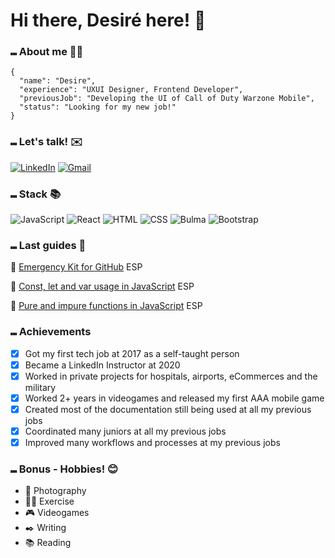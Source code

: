 # Hi there, Desiré here! 👋


### ⑉ About me 👩‍💻

```
{
  "name": "Desire",
  "experience": "UXUI Designer, Frontend Developer",
  "previousJob": "Developing the UI of Call of Duty Warzone Mobile",
  "status": "Looking for my new job!"
}
```

### ⑉ Let's talk! ✉️
[![LinkedIn](https://img.shields.io/badge/LinkedIn-0077B5?style=for-the-badge&logo=linkedin&logoColor=white)](https://www.linkedin.com/in/desire-m-carmona/)
[![Gmail](https://img.shields.io/badge/Gmail-D14836?style=for-the-badge&logo=gmail&logoColor=white)](mailto:work@desiremcarmona.com)

### ⑉ Stack 📚
![JavaScript](https://img.shields.io/badge/JavaScript-323330?style=for-the-badge&logo=javascript&logoColor=F7DF1E)
![React](https://img.shields.io/badge/React-20232A?style=for-the-badge&logo=react&logoColor=61DAFB)
![HTML](https://img.shields.io/badge/HTML5-E34F26?style=for-the-badge&logo=html5&logoColor=white)
![CSS](https://img.shields.io/badge/CSS3-1572B6?style=for-the-badge&logo=css3&logoColor=white)
![Bulma](https://img.shields.io/badge/Bulma-00D1B2?style=for-the-badge&logo=Bulma&logoColor=white)
![Bootstrap](https://img.shields.io/badge/Bootstrap-563D7C?style=for-the-badge&logo=bootstrap&logoColor=white)

### ⑉ Last guides 📖

📖 [Emergency Kit for GitHub](https://candied-stinger-a1d.notion.site/Kit-emergencia-Github-10b1b781255280b79221eccfb432964e?pvs=4) ESP

📖 [Const, let and var usage in JavaScript](https://candied-stinger-a1d.notion.site/Const-let-y-var-10c1b781255280e39fb8fe2c0fa5ce5e?pvs=4) ESP

📖 [Pure and impure functions in JavaScript](https://candied-stinger-a1d.notion.site/Funciones-puras-e-impuras-10c1b781255280ecb376e5dc7d641853?pvs=4) ESP

### ⑉ Achievements
- [X] Got my first tech job at 2017 as a self-taught person
- [X] Became a LinkedIn Instructor at 2020
- [X] Worked in private projects for hospitals, airports, eCommerces and the military
- [X] Worked 2+ years in videogames and released my first AAA mobile game
- [X] Created most of the documentation still being used at all my previous jobs
- [X] Coordinated many juniors at all my previous jobs
- [X] Improved many workflows and processes at my previous jobs

### ⑉ Bonus - Hobbies! 😊
- 📸 Photography
- 🏋️‍♀️ Exercise
- 🎮 Videogames
- ✒️ Writing
- 📚 Reading


<!---
desiremcarm/desiremcarm is a ✨ special ✨ repository because its `README.md` (this file) appears on your GitHub profile.
You can click the Preview link to take a look at your changes.
--->
